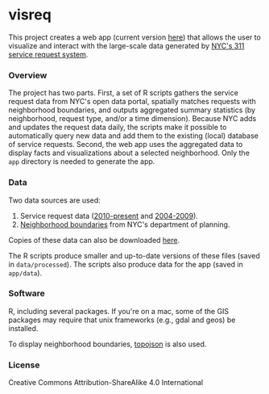 # visreq

This project creates a web app (current version
[here](http://stanford.edu/~ejdemyr/data-vis/311/app/)) that allows
the user to visualize and interact with the large-scale data generated
by [NYC's 311 service request system](https://nycopendata.socrata.com/Social-Services/311-Service-Requests-from-2010-to-Present/erm2-nwe9).


### Overview 

The project has two parts. First, a set of R scripts gathers the
service request data from NYC's open data portal, spatially matches
requests with neighborhood boundaries, and outputs aggregated summary
statistics (by neighborhood, request type, and/or a time
dimension). Because NYC adds and updates the request data daily, the
scripts make it possible to automatically query new data and add them
to the existing (local) database of service requests. Second, the web
app uses the aggregated data to display facts and visualizations about
a selected neighborhood. Only the `app` directory is needed to
generate the app.


### Data 

Two data sources are used: 

1. Service request data ([2010-present](https://nycopendata.socrata.com/Social-Services/311-Service-Requests-from-2010-to-Present/erm2-nwe9) 
and [2004-2009](https://nycopendata.socrata.com/browse/embed?tags=all+service+requests&utf8=%E2%9C%93)). 
2. [Neighborhood boundaries](http://www.nyc.gov/html/dcp/html/bytes/dwn_nynta.shtml) 
from NYC's department of planning. 

Copies of these data can also be downloaded
[here](https://stanford.app.box.com/s/f21r1llsygh9o59lkop48hm0yl5dza7j).

The R scripts produce smaller and up-to-date versions of these files
(saved in `data/processed`). The scripts also produce data for the
app (saved in `app/data`).


### Software 

R, including several packages. If you're on a mac, some of the GIS
packages may require that unix frameworks (e.g., gdal and geos) be
installed.

To display neighborhood boundaries,
[topojson](https://github.com/mbostock/topojson) is also used.


### License 

Creative Commons Attribution-ShareAlike 4.0 International
